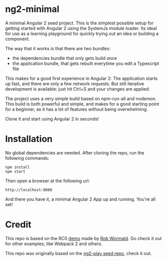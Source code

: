 # ng2-minimal
A minimal Angular 2 seed project. This is the simplest possible setup for getting started with Angular 2 using the SystemJs module loader. Its ideal for use as a learning playground for quickly trying out an idea or building a component.

The way that it works is that there are two bundles:

 - the dependencies bundle that only gets build once
 -  the application bundle, that gets rebuilt everytime you edit a Typescript file

This makes for a good first experience in Angular 2: The application starts up fast, and there are only a few network requests.
But still iterative development is available: just hit Ctrl+S and your changes are applied.

The project uses a very simple build based on npm-run-all and nodemon. This build is both powerful and simple, and makes for a good starting point
for a beginner, as it has a lot of features without being overwhelming.

Clone it and start using Angular 2 in seconds!

# Installation 

No global dependencies are needed. After cloning the repo, run the following commands:

    npm install
    npm start 
        
Then open a browser at the following url:

    http://localhost:8080
        
And there you have it, a minimal Angular 2 App up and running. You're all set!
    
# Credit

This repo is based on the RC0 [demo](https://github.com/robwormald/new-world-test) made by [Rob Wormald](https://twitter.com/robwormald). Go check it out for other examples,
 like Webpack 2 and others.

This repo was originally based on the [ng2-play seed repo](https://github.com/pkozlowski-opensource/ng2-play), check it out.

